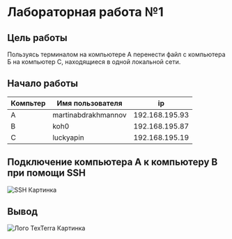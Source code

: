 # Лабораторная работа №1
## Цель работы
Пользуясь терминалом на компьютере А перенести файл с компьютера Б на компьютер С, находящиеся в одной локальной сети.

## Начало работы
|Компьтер|Имя пользователя|ip|
|--------|----------------|--|
|   A    |martinabdrakhmannov|192.168.195.93|
|   B    |koh0|192.168.195.87|
|   C    |luckyapin|192.168.195.19|

## Подключение компьютера A к компьютеру B при помощи SSH
![SSH](/upload/firmenniy-stil/footer-logo-svg.svg "Наш логотип") Картинка

## Вывод ##
![Лого TexTerra](/upload/firmenniy-stil/footer-logo-svg.svg "Наш логотип") Картинка
